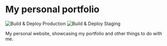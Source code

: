 # My personal portfolio

![Build & Deploy Production](https://github.com/Maelstromeous/mattcavanagh.me/workflows/Build%20&%20Deploy%20Production/badge.svg)
![Build & Deploy Staging](https://github.com/Maelstromeous/mattcavanagh.me/workflows/Build%20&%20Deploy%20Staging/badge.svg)

My personal website, showcasing my portfolio and other things to do with me.
